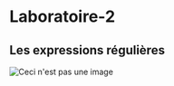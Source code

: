 # Laboratoire-2

## Les expressions régulières
![Ceci n'est pas une image](https://www.google.be/url?sa=i&url=https%3A%2F%2Fgiphy.com%2Fexplore%2Felon-musk-smoking&psig=AOvVaw3ps5MaGPOzE7_hO5q-_CZz&ust=1677958428476000&source=images&cd=vfe&ved=0CAwQjRxqFwoTCNCqqrXAwP0CFQAAAAAdAAAAABAY)

